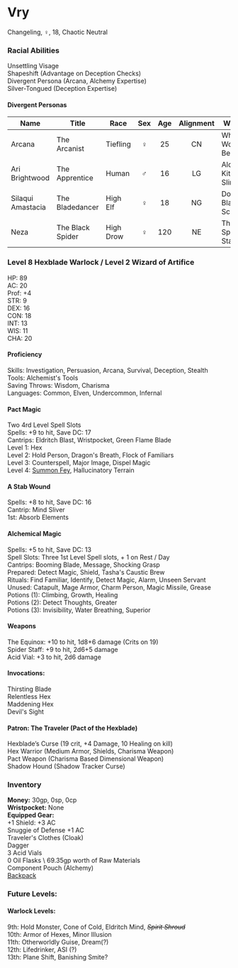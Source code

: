 # Vry 
Changeling, ♀, 18, Chaotic Neutral

### Racial Abilities
Unsettling Visage \
Shapeshift (Advantage on Deception Checks) \
Divergent Persona (Arcana, Alchemy Expertise) \
Silver-Tongued (Deception Expertise)

#### Divergent Personas
| Name              | Title             |   Race    | Sex | Age | Alignment |         Weapon         | Familiar |
| ----------------- | ----------------- | --------- |:---:|:---:|:---------:| ---------------------- | -------- |
| Arcana            | The Arcanist      | Tiefling  |  ♀  | 25  |    CN     | Whatever Work Best     | Gargoyle |
| Ari Brightwood    | The Apprentice    | Human     |  ♂  | 16  |    LG     | Alchemy Kit & Sling    | Octopus  |
| Silaqui Amastacia | The Bladedancer   | High Elf  |  ♀  | 18  |    NG     | Double-Bladed Scimitar | Owl      |
| Neza              | The Black Spider  | High Drow |  ♀  | 120 |    NE     | The Spider Staff       | Spider   |

### Level 8 Hexblade Warlock / Level 2 Wizard of Artifice
HP: 89 \
AC: 20 \
Prof: +4 \
STR: 9 \
DEX: 16 \
CON: 18 \
INT: 13 \
WIS: 11 \
CHA: 20

#### Proficiency
Skills: Investigation, Persuasion, Arcana, Survival, Deception, Stealth \
Tools: Alchemist's Tools \
Saving Throws: Wisdom, Charisma \
Languages: Common, Elven, Undercommon, Infernal 

#### Pact Magic
Two 4rd Level Spell Slots \
Spells: +9 to hit, Save DC: 17 \
Cantrips: Eldritch Blast, Wristpocket, Green Flame Blade \
Level 1: Hex \
Level 2: Hold Person, Dragon's Breath, Flock of Familiars \
Level 3: Counterspell, Major Image, Dispel Magic \
Level 4: [Summon Fey](http://dnd5e.wikidot.com/spell:summon-fey), Hallucinatory Terrain

#### A Stab Wound
Spells: +8 to hit, Save DC: 16 \
Cantrip: Mind Sliver \
1st: Absorb Elements

#### Alchemical Magic
Spells: +5 to hit, Save DC: 13 \
Spell Slots: Three 1st Level Spell slots, + 1 on Rest / Day \
Cantrips: Booming Blade, Message, Shocking Grasp \
Prepared: Detect Magic, Shield, Tasha's Caustic Brew \
Rituals: Find Familiar, Identify, Detect Magic, Alarm, Unseen Servant \
Unused: Catapult, Mage Armor, Charm Person, Magic Missile, Grease \
Potions (1): Climbing, Growth, Healing \
Potions (2): Detect Thoughts, Greater \
Potions (3): Invisibility, Water Breathing, Superior 

#### Weapons 
The Equinox: +10 to hit, 1d8+6 damage (Crits on 19) \
Spider Staff: +9 to hit, 2d6+5 damage \
Acid Vial: +3 to hit, 2d6 damage 

#### Invocations:
Thirsting Blade \
Relentless Hex \
Maddening Hex \
Devil's Sight 

#### Patron: The Traveler (Pact of the Hexblade) 
Hexblade’s Curse (19 crit, +4 Damage, 10 Healing on kill) \
Hex Warrior (Medium Armor, Shields, Charisma Weapon) \
Pact Weapon (Charisma Based Dimensional Weapon) \
Shadow Hound (Shadow Tracker Curse)

### Inventory
**Money:** 30gp, 0sp, 0cp \
**Wristpocket:** None \
**Equipped Gear:** \
+1 Shield: +3 AC \
Snuggie of Defense +1 AC \
Traveler's Clothes (Cloak) \
Dagger \
3 Acid Vials \
0 Oil Flasks \ 
69.35gp worth of Raw Materials \
Component Pouch (Alchemy) \
[Backpack](https://github.com/DestinyVolt/D-D/blob/master/Vry/Inventory.md)

### Future Levels: 
#### Warlock Levels:
9th: Hold Monster, Cone of Cold, Eldritch Mind, ~~*Spirit Shroud*~~ \
10th: Armor of Hexes, Minor Illusion \
11th: Otherworldly Guise, Dream(?) \
12th: Lifedrinker, ASI (?) \
13th: Plane Shift, Banishing Smite?
